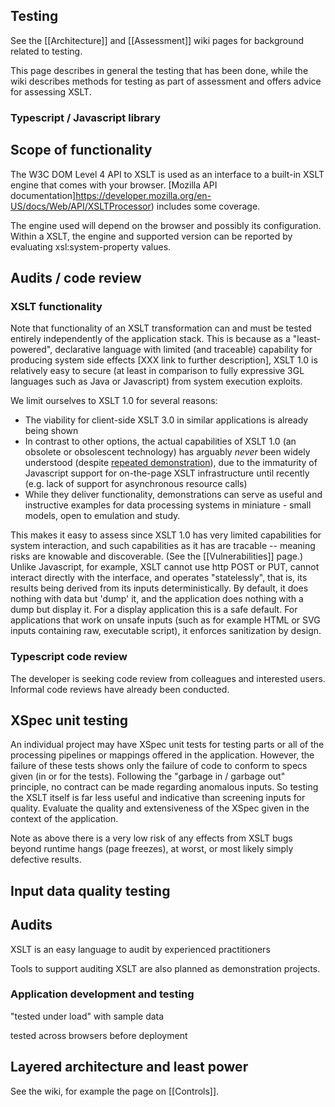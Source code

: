 
## Testing

See the [[Architecture]] and [[Assessment]] wiki pages for background related to testing.

This page describes in general the testing that has been done, while the wiki describes methods for testing as part of assessment and offers advice for assessing XSLT.

### Typescript / Javascript library

## Scope of functionality

The W3C DOM Level 4 API to XSLT is used as an interface to a built-in XSLT engine that comes with your browser. [Mozilla API documentation]https://developer.mozilla.org/en-US/docs/Web/API/XSLTProcessor) includes some coverage.

The engine used will depend on the browser and possibly its configuration. Within a XSLT, the engine and supported version can be reported by evaluating xsl:system-property values.

## Audits / code review

### XSLT functionality

Note that functionality of an XSLT transformation can and must be tested entirely independently of the application stack. This is because as a "least-powered", declarative language with limited (and traceable) capability for producing system side effects [XXX link to further description], XSLT 1.0 is relatively easy to secure (at least in comparison to fully expressive 3GL languages such as Java or Javascript) from system execution exploits.

We limit ourselves to XSLT 1.0 for several reasons:

- The viability for client-side XSLT 3.0 in similar applications is already being shown
- In contrast to other options, the actual capabilities of XSLT 1.0 (an obsolete or obsolescent technology) has arguably *never* been widely understood (despite [repeated demonstration](https://www.balisage.net/Proceedings/topics/XSLT.html)), due to the immaturity of Javascript support for on-the-page XSLT infrastructure until recently (e.g. lack of support for asynchronous resource calls)
- While they deliver functionality, demonstrations can serve as useful and instructive examples for data processing systems in miniature - small models, open to emulation and study.

This makes it easy to assess since XSLT 1.0 has very limited capabilities for system interaction, and such capabilities as it has are tracable -- meaning risks are knowable and discoverable. (See the [[Vulnerabilities]] page.) Unlike Javascript, for example, XSLT cannot use http POST or PUT, cannot interact directly with the interface, and operates "statelessly", that is, its results being derived from its inputs deterministically. By default, it does nothing with data but 'dump' it, and the application does nothing with a dump but display it. For a display application this is a safe default. For applications that work on unsafe inputs (such as for example HTML or SVG inputs containing raw, executable script), it enforces sanitization by design.

### Typescript code review

The developer is seeking code review from colleagues and interested users. Informal code reviews have already been conducted.

## XSpec unit testing

An individual project may have XSpec unit tests for testing parts or all of the processing pipelines or mappings offered in the application. However, the failure of these tests shows only the failure of code to conform to specs given (in or for the tests). Following the "garbage in / garbage out" principle, no contract can be made regarding anomalous inputs. So testing the XSLT itself is far less useful and indicative than screening inputs for quality. Evaluate the quality and extensiveness of the XSpec given in the context of the application.

Note as above there is a very low risk of any effects from XSLT bugs beyond runtime hangs (page freezes), at worst, or most likely simply defective results.

## Input data quality testing


## Audits

XSLT is an easy language to audit by experienced practitioners

Tools to support auditing XSLT are also planned as demonstration projects.

### Application development and testing

"tested under load" with sample data

tested across browsers before deployment

## Layered architecture and least power

See the wiki, for example the page on [[Controls]].
